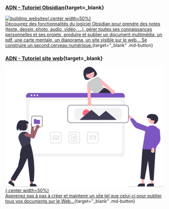 <!-- Site en construction

**:construction:**

## Essais vidéo

### Intégration depuis l'application [Tubes](https://tubes.apps.education.fr/)

<figure>
 <iframe title="OnShape_Configuration" width="560" height="315" src="https://tube-sciences-technologies.apps.education.fr/videos/embed/af1879c2-6126-4a0a-a785-825dd1a4fe1a" frameborder="0" allowfullscreen="" sandbox="allow-same-origin allow-scripts allow-popups"></iframe>
 <figcaption>Choix d'une configuration de pièce dans un assemblage</figcation>
</figure>


### Intégration depuis l'application [Stream](hhttps://www.microsoft.com/fr-fr/microsoft-365/microsoft-stream)

<figure>
 <iframe width="640" height="360" src="https://web.microsoftstream.com/embed/video/df01834c-c687-462b-a2fe-e0f1fd4ae221?autoplay=false&showinfo=true" allowfullscreen style="border:none;"></iframe>
 <figcaption>Choix d'une configuration de pièce dans un assemblage</figcation>
</figure>

> Mais il faut être connecté à l'office365 d'ecmorlaix pour la visualiser... -->

### [ADN - Tutoriel Obsidian](https://ericecmorlaix.github.io/adn-Tutoriel_Obsidian/){target=_blank}

[![building_websites](https://ericecmorlaix.github.io/adn-Tutoriel_Obsidian/assets/Escalidraw/obsidian.svg){.center width=50%}<br>Découvrez des fonctionnalités du logiciel Obsidian pour prendre des notes (texte, dessin, photo, audio, vidéo, ...), gérer toutes ses connaissances personnelles et ses projets, produire et publier un document multimédia, un pdf, une carte mentale, un diaporama, un site visible sur le web... Se construire un second cerveau numérique.](https://ericecmorlaix.github.io/adn-Tutoriel_Obsidian/ "Cliquer pour commencer..."){target="_blank" .md-button}

### [ADN - Tutoriel site web](https://ericecmorlaix.github.io/adn-Tutoriel_site_web/){target=_blank}

[![building_websites](./images/undraw_building_websites_i78t.svg){.center width=50%}<br>Apprenez pas à pas à créer et maintenir un site tel que celui-ci pour publier tous vos documents sur le Web...](https://ericecmorlaix.github.io/adn-Tutoriel_site_web/ "Cliquer pour commencer..."){target="_blank" .md-button}
